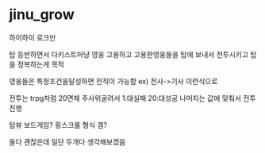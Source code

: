 # jinu_grow
하이하이 로크만

탑 등반하면서 다키스트마냥 영웅 고용하고 고용한영웅들을 탑에 보내서 전투시키고 탑을 정복하는게 목적

영웅들은 특정조건을달성하면 전직이 가능함
ex) 전사->기사 이런식으로

전투는 trpg처럼 20면체 주사위굴려서 1:대실패 20:대성공 나머지는 값에 맞춰서 전투진행


탑뷰 보드게임? 횡스크롤 형식 겜?

둘다 괜찮은데 일단 두개다 생각해보겠음